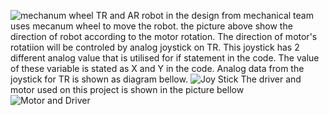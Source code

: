 ![mechanum wheel](https://user-images.githubusercontent.com/65016480/129909864-008f602d-be58-4f45-9ed6-f8eb3c906ee7.jpg)
TR and AR robot in the design from mechanical team uses mecanum wheel to move the robot. the picture above show the direction of robot according to the motor rotation.
The direction of motor's rotatiion will be controled by analog joystick on TR. This joystick has 2 different analog value that is utilised for if statement in the code.
The value of these variable is stated as X and Y in the code. Analog data from the joystick for TR is shown as diagram bellow. 
![Joy Stick](https://user-images.githubusercontent.com/65016480/129911166-e711e9cb-dc01-4ea6-9b7a-9821a10d3391.jpg)
The driver and motor used on this project is shown in the picture bellow
![Motor and Driver](https://user-images.githubusercontent.com/65016480/129914424-325de699-ad37-4745-8e4a-58057b8b7595.jpg)

